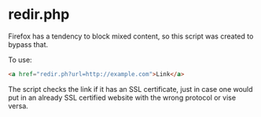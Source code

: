 # redir.php
Firefox has a tendency to block mixed content, so this script was created to bypass that.

To use:
```html
<a href="redir.ph?url=http://example.com">Link</a>
```
The script checks the link if it has an SSL certificate, just in case one would put in an already SSL certified website with the wrong protocol or vise versa.
